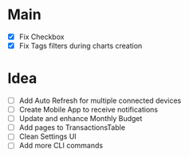 # Main

- [x] Fix Checkbox
- [x] Fix Tags filters during charts creation

# Idea

- [ ] Add Auto Refresh for multiple connected devices
- [ ] Create Mobile App to receive notifications
- [ ] Update and enhance Monthly Budget
- [ ] Add pages to TransactionsTable
- [ ] Clean Settings UI
- [ ] Add more CLI commands

